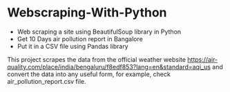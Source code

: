 # Webscraping-With-Python
- Web scraping a site using BeautifulSoup library in Python
- Get 10 Days air pollution report in Bangalore
- Put it in a CSV file using Pandas library

This project scrapes the data from the official weather website https://air-quality.com/place/india/bengaluru/f8edf853?lang=en&standard=aqi_us
and convert the data into any useful form, for example, check air_pollution_report.csv file.
